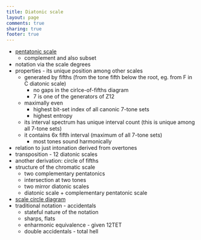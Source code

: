 ```yaml
---
title: Diatonic scale
layout: page
comments: true
sharing: true
footer: true
---
```


- [pentatonic scale](/blog/2012/pentatonics-and-major-scale/)
	- complement and also subset
- notation via the scale degrees
- properties - its unique position among other scales
	- generated by fifths (from the tone fifth below the root, eg. from F in C diatonic scale)
		- no gaps in the cirlce-of-fifths diagram
		- 7 is one of the generators of Z12
	- maximally even
		- highest bit-set index of all canonic 7-tone sets
		- highest entropy
	- its interval spectrum has unique interval count (this is unique among all 7-tone sets)
	- it contains 6x fifth interval (maximum of all 7-tone sets)
		- most tones sound harmonically
- relation to just intonation derived from overtones
- transposition - 12 diatonic scales
- another derivation: circle of fifths
- structure of the chromatic scale
	- two complementary pentatonics
	- intersection at two tones
	- two mirror diatonic scales
	- diatonic scale + complementary pentatonic scale
- [scale circle diagram](/blog/2013/scale-based-pitch-class-circle/)
- traditional notation - accidentals
	- stateful nature of the notation
	- sharps, flats
	- enharmonic equivalence - given 12TET
	- double accidentals - total hell